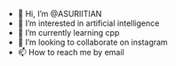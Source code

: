 - 👋 Hi, I’m @ASURIITIAN
- 👀 I’m interested in artificial intelligence
- 🌱 I’m currently learning cpp
- 💞️ I’m looking to collaborate on instagram
- 📫 How to reach me by email

<!---
ASURIITIAN/ASURIITIAN is a ✨ special ✨ repository because its `README.md` (this file) appears on your GitHub profile.
You can click the Preview link to take a look at your changes.
--->
